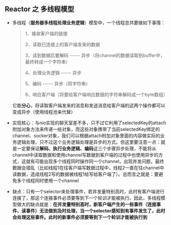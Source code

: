 ## Reactor 之 多线程模型
* 多线程（**服务器多线程处理业务逻辑**）模型中，一个线程总共要做如下事情：

  > 1、接收客户端的链接
  >
  > 2、读取已连接上的客户端发来的数据
  >
  > 3、读到数据后要解码  ----- 异步（将channel的数据读取到buffer中，最终转成一个字符串）
  >
  > 4、处理业务逻辑  ----- 异步
  >
  > 5、编码  -----  异步（将字符串）
  >
  > 6、响应客户端（将要给客户端响应数据的字符串解码成一个byte数组）

  它能**分心**，将读取客户端发来的消息和发送消息给客户端的这两个操作都可以变成异步（使用线程池来代替）

* 实现核心：与nio实现的聊天室差不多，只不过它利用了selectedKey的attach附加对象方法来传递一些对象，而这些对象携带了当前selectedKey绑定的channel、socker对象，我们可以根据attach附加对象里面的内容做实际的业务逻辑处理，只不过这个业务逻辑处理是异步的方式。但这里要注意一点：就是一定要保证**解码、执行业务逻辑、编码**这三个步骤异步处理，不能将从channel中读取数据和使用channel写数据到客户端的过程中也使用异步的方式，这就有可能出现多个线程同时操作同一个channel，出现并发问题，最终数据会错乱（比如线程1在往客户端写数据过程中，线程2一直在往channel中读数据，造成线程2写的数据被线程1给写给客户端了）。总而言之就是：要避免多个线程同时使用一个channel
* 缺点：只有一个selector来处理事件，若并发量特别高时，此时有客户端进行连接了，那这个连接事件必须要等到下一个轮训才能被执行。因此，多线程模型做大的缺点就是：**在并发量特别高时，新客户端产生的一些事件（连接事件、读事件）无法做到及时处理，当一个selector感知到有事件发生了，此时会处理这些事件。此时的新事件必须要等到下一个轮训才能被执行到**